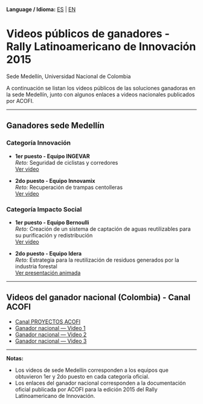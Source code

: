 **Language / Idioma:** [ES](06_Videos_Publicos.md) | [EN](../en/06_Public_Videos.md)

# Videos públicos de ganadores - Rally Latinoamericano de Innovación 2015  
Sede Medellín, Universidad Nacional de Colombia

A continuación se listan los videos públicos de las soluciones ganadoras en la sede Medellín, junto con algunos enlaces a videos nacionales publicados por ACOFI.

---

## Ganadores sede Medellín

### Categoría Innovación
- **1er puesto - Equipo INGEVAR**  
  *Reto:* Seguridad de ciclistas y corredores  
  [Ver video](https://www.youtube.com/watch?v=SK2qr2RcAxE&feature=youtu.be)

- **2do puesto - Equipo Innovamix**  
  *Reto:* Recuperación de trampas centolleras  
  [Ver video](https://www.youtube.com/watch?v=g2LCeev_fTc&feature=youtu.be)

### Categoría Impacto Social
- **1er puesto - Equipo Bernoulli**  
  *Reto:* Creación de un sistema de captación de aguas reutilizables para su purificación y redistribución  
  [Ver video](https://www.youtube.com/watch?v=_bSbwkyspX4&feature=youtu.be)

- **2do puesto - Equipo Idera**  
  *Reto:* Estrategia para la reutilización de residuos generados por la industria forestal  
  [Ver presentación animada](https://www.powtoon.com/online-presentation/c7XYYFSEFOh/#/)

---

## Videos del ganador nacional (Colombia) - Canal ACOFI
- [Canal PROYECTOS ACOFI](https://www.youtube.com/user/PROYECTOSACOFI)  
- [Ganador nacional — Video 1](https://www.youtube.com/watch?v=Yp73qzBatJk)  
- [Ganador nacional — Video 2](https://youtu.be/fCybkXJbdK0)  
- [Ganador nacional — Video 3](https://youtu.be/fj-pkhdjKH8)

---

**Notas:**
- Los videos de sede Medellín corresponden a los equipos que obtuvieron 1er y 2do puesto en cada categoría oficial.  
- Los enlaces del ganador nacional corresponden a la documentación oficial publicada por ACOFI para la edición 2015 del Rally Latinoamericano de Innovación.
